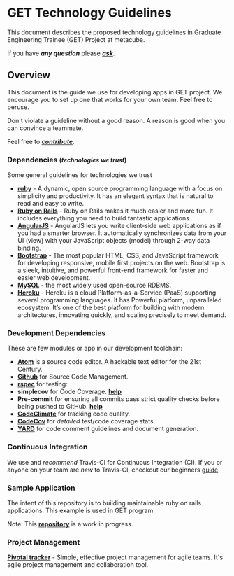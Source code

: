 # GET Technology Guidelines

This document describes the proposed technology guidelines in Graduate Engineering Trainee (GET) Project at metacube.

If you have ***any question*** please [***ask***](https://github.com/dwyl/get-technology/issues).

## Overview
This document is the guide we use for developing apps in GET project. We encourage you to set up one that works for your own team. Feel free to peruse.

Don't violate a guideline without a good reason. A reason is good when you can convince a teammate.

Feel free to [***contribute***](https://guides.github.com/activities/contributing-to-open-source/#contributing).

### Dependencies <small>(*technologies we trust*)</small>
Some general guidelines for technologies we trust

+ [**ruby**](https://www.ruby-lang.org/en/) - A dynamic, open source programming language with a focus on simplicity and productivity. It has an elegant syntax that is natural to read and easy to write.
+ [**Ruby on Rails**](https://www.ruby-lang.org/en/) - Ruby on Rails makes it much easier and more fun. It includes everything you need to build fantastic applications.
+ [**AngularJS**](https://angularjs.org/) - AngularJS lets you write client-side web applications as if you had a smarter browser. It automatically synchronizes data from your UI (view) with your JavaScript objects (model) through 2-way data binding.
+ [**Bootstrap**](http://getbootstrap.com) - The most popular HTML, CSS, and JavaScript framework for developing responsive, mobile first projects on the web. Bootstrap is a sleek, intuitive, and powerful front-end framework for faster and easier web development.
+ [**MySQL**](http://www.mysql.com/) - the most widely used open-source RDBMS.
+ [**Heroku**](http://www.heroku.com) - Heroku is a cloud Platform-as-a-Service (PaaS) supporting several programming languages. It has Powerful platform, unparalleled ecosystem. It’s one of the best platform for building with modern architectures, innovating quickly, and scaling precisely to meet demand.

### Development Dependencies

These are few modules or app in our development toolchain:

+ [**Atom**](https://atom.io/) is a source code editor. A hackable text editor for the 21st Century.
+ [**Github**](http://github.com) for Source Code Management.
+ [**rspec**](http://rspec.info) for testing: 
+ **simplecov** for Code Coverage. [**help**](https://github.com/gbohra/get-technology/blob/master/learn-simplecov/)
+ **Pre-commit** for ensuring all commits pass strict quality checks before being pushed to GitHub. [**help**](https://github.com/gbohra/get-technology/blob/master/learn-pre-commit/)
+ [**CodeClimate**](https://codeclimate.com/) for tracking code quality.
+ [**CodeCov**](https://codecov.io/) for *detailed* test/code coverage stats.
+ [**YARD**](http://www.rubydoc.info/gems/yard/file/docs/GettingStarted.md) for code comment guidelines and document generation.

### Continuous Integration

We use and *recommend* Travis-CI for Continuous Integration (CI).
If you or anyone on your team are *new* to Travis-CI,
checkout our beginners [guide](https://github.com/gbohra/get-technology/tree/master/travis)

### Sample Application
The intent of this repository is to building maintainable ruby on rails applications. This example is used in GET program.

Note: This [**repository**](github) is a work in progress.

### Project Management
[**Pivotal tracker**](http://www.pivotaltracker.com) - Simple, effective project management for agile teams. It's agile project management and collaboration tool.

<br />
<br />
